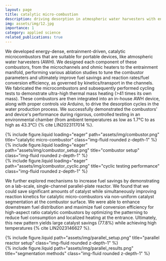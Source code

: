 ```yaml
---
layout: page
title: catalytic micro-combustion
description: driving desorption in atmospheric water harvesters with energy-dense, autothermal combustion
img: assets/img/12.jpg
importance: 1
category: applied science
related_publications: true
---
```


We developed energy-dense, entrainment-driven, catalytic microcombustors that are suitable for portable devices, like atmospheric water harvesters (AWH). We designed each component of these combustors, from the microchannels and ohmic heaters to the entrainment manifold, performing various ablation studies to tune the combustor parameters and ultimately improve fuel savings and reaction rates/fuel conversion efficiency, as governed by kinetics/transport in the channels. We fabricated the microcombustors and subsequently performed cycling tests to demonstrate ultra-high thermal mass heating (>41 times its own mass). These combustors are then integrated into an in-house AWH device, along with proper controls *via* Arduino, to drive the desorption cycles in the water production process. We successfully demonstrated the combustors' and device's performance during rigorous, controlled testing in an environmental chamber (from ambient temperatures as low as 1.7°C to as high as 43.3°C) {% cite LIN2023117014 %}. 

<div class="row">
    <div class="col-sm mt-3 mt-md-0">
        {% include figure.liquid loading="eager" path="assets/img/combustor.png" title="catalytic micro-combustor" class="img-fluid rounded z-depth-1" %}
    </div>
</div>

<div class="row">
    <div class="col-sm mt-3 mt-md-0">
        {% include figure.liquid loading="eager" path="assets/img/combustor_setup.png" title="combustor setup" class="img-fluid rounded z-depth-1" %}
    </div>
    <div class="col-sm mt-3 mt-md-0">
        {% include figure.liquid loading="eager" path="assets/img/combustor_cyclic.png" title="cyclic testing performance" class="img-fluid rounded z-depth-1" %}
    </div>
</div>

We further explored mechanisms to increase fuel savings by demonstrating on a lab-scale, single-channel parallel-plate reactor. We found that we could save significant amounts of catalyst while simultaneously improving reaction kinetics for catalytic micro-combustors via non-uniform catalyst segmentation at the combustor surface. We were able to enhance downstream fuel distribution and maximize fuel conversion efficiency for high-aspect ratio catalytic combustors by optimizing the patterning to reduce fuel consumption and localized heating at the entrance. Ultimately, this new pattern yields large catalyst savings (77.8%) while achieving high temperatures  {% cite LIN2023146627 %}.

<div class="row justify-content-sm-center">
    <div class="col-sm-8 mt-3 mt-md-0">
        {% include figure.liquid path="assets/img/parallel_setup.png" title="parallel reactor setup" class="img-fluid rounded z-depth-1" %}
    </div>
    <div class="col-sm-4 mt-3 mt-md-0">
        {% include figure.liquid path="assets/img/parallel_results.png" title="segmentation methods" class="img-fluid rounded z-depth-1" %}
    </div>
</div>
